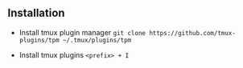 ## Installation

- Install tmux plugin manager `git clone https://github.com/tmux-plugins/tpm ~/.tmux/plugins/tpm`

- Install tmux plugins `<prefix> + I` 
